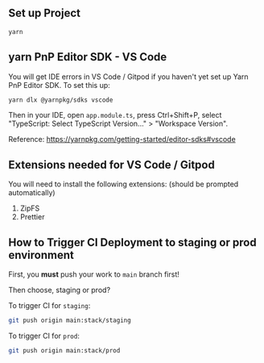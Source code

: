 ## Set up Project

```bash
yarn
```

## yarn PnP Editor SDK - VS Code

You will get IDE errors in VS Code / Gitpod if you haven't yet set up Yarn PnP Editor SDK.
To set this up:

```bash
yarn dlx @yarnpkg/sdks vscode
```

Then in your IDE, open `app.module.ts`, press Ctrl+Shift+P, select "TypeScript: Select TypeScript Version..." > "Workspace Version".

Reference: https://yarnpkg.com/getting-started/editor-sdks#vscode

## Extensions needed for VS Code / Gitpod

You will need to install the following extensions: (should be prompted automatically)

1. ZipFS
2. Prettier

## How to Trigger CI Deployment to staging or prod environment

First, you **must** push your work to `main` branch first!

Then choose, staging or prod?

To trigger CI for `staging`:

```bash
git push origin main:stack/staging
```

To trigger CI for `prod`:

```bash
git push origin main:stack/prod
```
